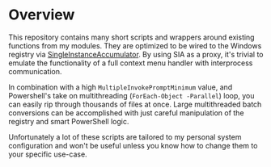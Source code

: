 # Overview

This repository contains many short scripts and wrappers around existing functions from my modules. They are optimized to be wired to the Windows registry via [SingleInstanceAccumulator](https://github.com/Beej126/SingleInstanceAccumulator). By using SIA as a proxy, it's trivial to emulate the functionality of a full context menu handler with interprocess communication. 

In combination with a high `MultipleInvokePromptMinimum` value, and Powershell's take on multithreading (`ForEach-Object -Parallel`) loop, you can easily rip through thousands of files at once. Large multithreaded batch conversions can be accomplished with just careful manipulation of the registry and smart PowerShell logic.

Unfortunately a lot of these scripts are tailored to my personal system configuration and won't be useful unless you know how to change them to your specific use-case.

